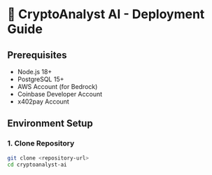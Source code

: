 # 🚀 CryptoAnalyst AI - Deployment Guide

## **Prerequisites**
- Node.js 18+
- PostgreSQL 15+
- AWS Account (for Bedrock)
- Coinbase Developer Account
- x402pay Account

## **Environment Setup**

### **1. Clone Repository**
```bash
git clone <repository-url>
cd cryptoanalyst-ai